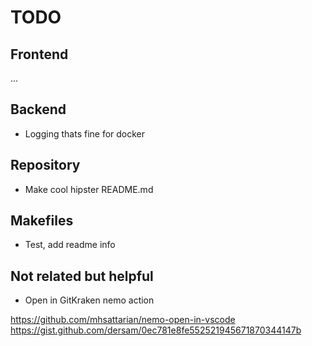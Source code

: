 # TODO

## Frontend

...

## Backend

- Logging thats fine for docker

## Repository

- Make cool hipster README.md

## Makefiles

- Test, add readme info

## Not related but helpful

- Open in GitKraken nemo action

<https://github.com/mhsattarian/nemo-open-in-vscode>
<https://gist.github.com/dersam/0ec781e8fe552521945671870344147b>
